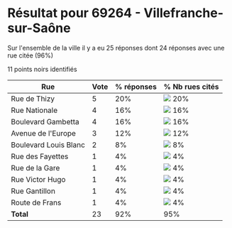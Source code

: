 # Résultat pour 69264 - Villefranche-sur-Saône

Sur l'ensemble de la ville il y a eu 25 réponses dont 24 réponses avec une rue citée (96%)

11 points noirs identifiés

| Rue | Vote | % réponses | % Nb rues cités|
|-----|------|------------|----------------|
| Rue de Thizy | 5 | 20% | <img src="../../img/bar_20.gif" />&nbsp;20%|
| Rue Nationale | 4 | 16% | <img src="../../img/bar_16.gif" />&nbsp;16%|
| Boulevard Gambetta | 4 | 16% | <img src="../../img/bar_16.gif" />&nbsp;16%|
| Avenue de l'Europe | 3 | 12% | <img src="../../img/bar_12.gif" />&nbsp;12%|
| Boulevard Louis Blanc | 2 | 8% | <img src="../../img/bar_8.gif" />&nbsp;8%|
| Rue des Fayettes | 1 | 4% | <img src="../../img/bar_4.gif" />&nbsp;4%|
| Rue de la Gare | 1 | 4% | <img src="../../img/bar_4.gif" />&nbsp;4%|
| Rue Victor Hugo | 1 | 4% | <img src="../../img/bar_4.gif" />&nbsp;4%|
| Rue Gantillon | 1 | 4% | <img src="../../img/bar_4.gif" />&nbsp;4%|
| Route de Frans | 1 | 4% | <img src="../../img/bar_4.gif" />&nbsp;4%|
| **Total** | 23 | 92% | 95%|
